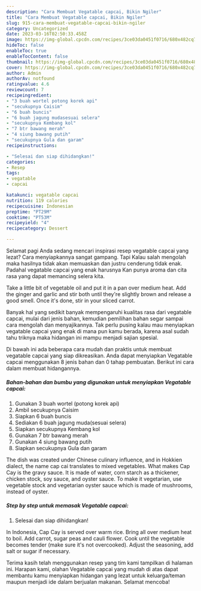 ```yaml
---
description: "Cara Membuat Vegatable capcai, Bikin Ngiler"
title: "Cara Membuat Vegatable capcai, Bikin Ngiler"
slug: 915-cara-membuat-vegatable-capcai-bikin-ngiler
category: Uncategorized
date: 2023-03-16T02:50:33.458Z
image: https://img-global.cpcdn.com/recipes/3ce03da0451f0716/680x482cq70/vegatable-capcai-foto-resep-utama.jpg
hideToc: false
enableToc: true
enableTocContent: false
thumbnail: https://img-global.cpcdn.com/recipes/3ce03da0451f0716/680x482cq70/vegatable-capcai-foto-resep-utama.jpg
cover: https://img-global.cpcdn.com/recipes/3ce03da0451f0716/680x482cq70/vegatable-capcai-foto-resep-utama.jpg
author: Admin
authorAv: notfound
ratingvalue: 4.6
reviewcount: 7
recipeingredient:
- "3 buah wortel potong korek api"
- "secukupnya Caisim"
- "6 buah buncis"
- "6 buah jagung mudasesuai selera"
- "secukupnya Kembang kol"
- "7 btr bawang merah"
- "4 siung bawang putih"
- "secukupnya Gula dan garam"
recipeinstructions:

- "Selesai dan siap dihidangkan!"
categories:
- Resep
tags:
- vegatable
- capcai

katakunci: vegatable capcai 
nutrition: 119 calories
recipecuisine: Indonesian
preptime: "PT29M"
cooktime: "PT53M"
recipeyield: "4"
recipecategory: Dessert

---
```



Selamat pagi Anda sedang mencari inspirasi resep vegatable capcai yang lezat? Cara menyiapkannya sangat gampang. Tapi Kalau salah mengolah maka hasilnya tidak akan memuaskan dan justru cenderung tidak enak. Padahal vegatable capcai yang enak harusnya Kan punya aroma dan cita rasa yang dapat memancing selera kita.


Take a little bit of vegetable oil and put it in a pan over medium heat. Add the ginger and garlic and stir both until they&#39;re slightly brown and release a good smell. Once it&#39;s done, stir in your sliced carrot.

Banyak hal yang sedikit banyak mempengaruhi kualitas rasa dari vegatable capcai, mulai dari jenis bahan, kemudian pemilihan bahan segar sampai cara mengolah dan menyajikannya. Tak perlu pusing kalau mau menyiapkan vegatable capcai yang enak di mana pun kamu berada, karena asal sudah tahu triknya maka hidangan ini mampu menjadi sajian spesial.


Di bawah ini ada beberapa cara mudah dan praktis untuk membuat vegatable capcai yang siap dikreasikan. Anda dapat menyiapkan Vegatable capcai menggunakan 8 jenis bahan dan 0 tahap pembuatan. Berikut ini cara dalam membuat hidangannya.

<!--inarticleads1-->

##### Bahan-bahan dan bumbu yang digunakan untuk menyiapkan Vegatable capcai:

1. Gunakan 3 buah wortel (potong korek api)
1. Ambil secukupnya Caisim
1. Siapkan 6 buah buncis
1. Sediakan 6 buah jagung muda(sesuai selera)
1. Siapkan secukupnya Kembang kol
1. Gunakan 7 btr bawang merah
1. Gunakan 4 siung bawang putih
1. Siapkan secukupnya Gula dan garam


The dish was created under Chinese culinary influence, and in Hokkien dialect, the name cap cai translates to mixed vegetables. What makes Cap Cay is the gravy sauce. It is made of water, corn starch as a thickener, chicken stock, soy sauce, and oyster sauce. To make it vegetarian, use vegetable stock and vegetarian oyster sauce which is made of mushrooms, instead of oyster. 

<!--inarticleads2-->

##### Step by step untuk memasak Vegatable capcai:


1. Selesai dan siap dihidangkan!

In Indonesia, Cap Cay is served over warm rice. Bring all over medium heat to boil. Add carrot, sugar peas and cauli flower. Cook until the vegetable becomes tender (make sure it&#39;s not overcooked). Adjust the seasoning, add salt or sugar if necessary. 

Terima kasih telah menggunakan resep yang tim kami tampilkan di halaman ini. Harapan kami, olahan Vegatable capcai yang mudah di atas dapat membantu kamu menyiapkan hidangan yang lezat untuk keluarga/teman maupun menjadi ide dalam berjualan makanan. Selamat mencoba!

